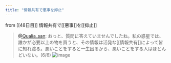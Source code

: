 ```yaml
---
title: "情報共有で悪事を抑止"
---
```


from [[48日目]]
情報共有で[[悪事]]を[[抑止]]
> [@Qualia_san](https://twitter.com/Qualia_san/status/1602681188808036352?s=20&t=UxTwBsJstd9LfCK_4uqQ1A): おっと、質問に答えていませんでしたね。私の惑星では、誰かが必要以上の物を買うと、その情報は活発な[[情報共有]]によって皆に知れ渡る。悪いことをすると一生困るから、悪いことをする人はほとんどいない。(6/6)
> ![image](https://pbs.twimg.com/media/Fj3d7VSaMAA67t_.png)

